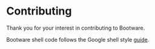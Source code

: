 # Contributing

Thank you for your interest in contributing to Bootware.

Bootware shell code follows the Google shell style
[guide](https://google.github.io/styleguide/shellguide.html).

